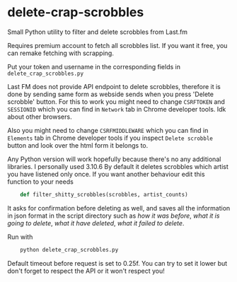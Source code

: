 # delete-crap-scrobbles
Small Python utility to filter and delete scrobbles from Last.fm

Requires premium account to fetch all scrobbles list. If you want it free, you can remake fetching with scrapping.

Put your token and username in the corresponding fields in `delete_crap_scrobbles.py`

Last FM does not provide API endpoint to delete scrobbles, therefore it is done by sending same form as webside sends when you press 'Delete scrobble' button. For this to work you might need to change `CSRFTOKEN` and `SESSIONID` which you can find in `Network` tab in Chrome developer tools. Idk about other browsers.

Also you might need to change `CSRFMIDDLEWARE` which you can find in `Elements` tab in Chrome developer tools if you inspect `Delete scrobble` button and look over the html form it belongs to.

Any Python version will work hopefully because there's no any additional libraries. I personally used 3.10.6
By default it deletes scrobbles which artist you have listened only once.
If you want another behaviour edit this function to your needs
```python
	def filter_shitty_scrobbles(scrobbles, artist_counts)
```
It asks for confirmation before deleting as well, and saves all the information in json format in the script directory such as *how it was before*, *what it is going to delete*, *what it have deleted*, *what it failed to delete*.

Run with
```sh
	python delete_crap_scrobbles.py 
```

Default timeout before request is set to 0.25f. You can try to set it lower but don't forget to respect the API or it won't respect you!